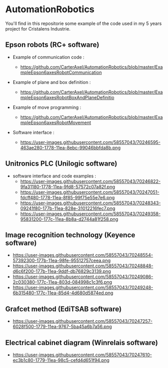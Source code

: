 # AutomationRobotics

You'll find in this repositorie some example of the code used in my 5 years project for Cristalens Industrie.


Epson robots (RC+ software)
---------------------------

* Example of communication code :
  - https://github.com/CarterAxel/AutomationRobotics/blob/master/ExampleEpson6axesRobotCommunication
* Example of plane and box definition :
  - https://github.com/CarterAxel/AutomationRobotics/blob/master/ExampleEpson6axesRobotBoxAndPlaneDefinitio
* Example of move programming :
  - https://github.com/CarterAxel/AutomationRobotics/blob/master/ExampleEpson6axesRobotMovement

* Software interface :
  - https://user-images.githubusercontent.com/58557043/70246595-463ae280-1778-11ea-8ebc-99046bbfda8b.png



Unitronics PLC (Unilogic software)
----------------------------------
* software interface and code examples :
  - https://user-images.githubusercontent.com/58557043/70246822-9fa31180-1778-11ea-9fd8-57572c07a82f.png
  - https://user-images.githubusercontent.com/58557043/70247051-fdcff480-1778-11ea-8f85-99f75e55e7e6.png
  - https://user-images.githubusercontent.com/58557043/70248343-09241f80-177b-11ea-828e-31012216fec7.png
  - https://user-images.githubusercontent.com/58557043/70249358-95831200-177c-11ea-8b8a-d2744a81f258.png


Image recognition technology (Keyence software)
-----------------------------------------------
  - https://user-images.githubusercontent.com/58557043/70248554-57392300-177b-11ea-98fe-95512757ceea.png
  - https://user-images.githubusercontent.com/58557043/70248848-d6c6f200-177b-11ea-9ddf-db76829c3139.png
  - https://user-images.githubusercontent.com/58557043/70249086-2c030380-177c-11ea-803d-084998c1c3f6.png
  - https://user-images.githubusercontent.com/58557043/70249248-6b315480-177c-11ea-85d4-4d680d5874ed.png

Grafcet method (EdiTSAB software)
---------------------------------
  - https://user-images.githubusercontent.com/58557043/70247257-6028f500-1779-11ea-9767-5ba45a6b7a56.png
  

Electrical cabinet diagram (Winrelais software)
-----------------------------------------------
  - https://user-images.githubusercontent.com/58557043/70247610-ec3b1c80-1779-11ea-98c5-cefd4d651f94.png
